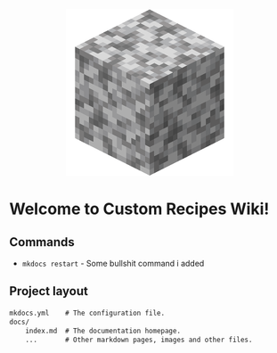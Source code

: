 <p style="text-align: center; align: center;"><img src="./images/Diorite.png" /></p>



# Welcome to Custom Recipes Wiki!

## Commands

* `mkdocs restart` - Some bullshit command i added

## Project layout

    mkdocs.yml    # The configuration file.
    docs/
        index.md  # The documentation homepage.
        ...       # Other markdown pages, images and other files.
